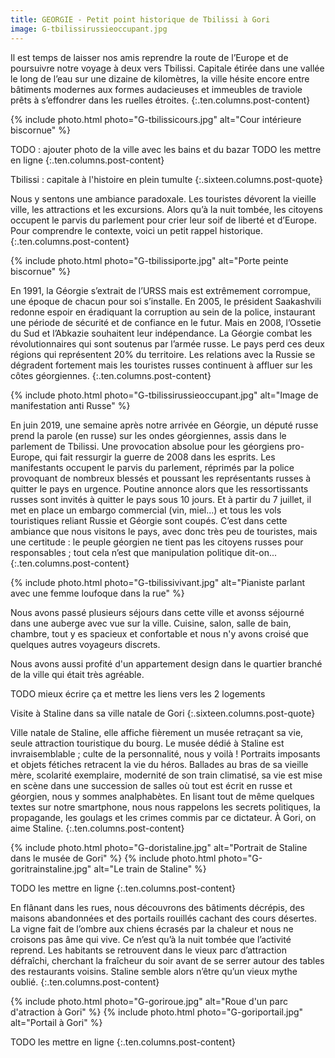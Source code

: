 ```yaml
---
title: GEORGIE - Petit point historique de Tbilissi à Gori
image: G-tbilissirussieoccupant.jpg
---
```


Il est temps de laisser nos amis reprendre la route de l’Europe et de poursuivre notre voyage à deux vers Tbilissi. Capitale étirée dans une vallée le long de l’eau sur une dizaine de kilomètres, la ville hésite encore entre bâtiments modernes aux formes audacieuses et immeubles de traviole prêts à s’effondrer dans les ruelles étroites. 
{:.ten.columns.post-content}
<!--fin extrait-->

{% include photo.html photo="G-tbilissicours.jpg" alt="Cour intérieure biscornue" %}

TODO : ajouter photo de la ville avec les bains et du bazar
TODO les mettre en ligne
{:.ten.columns.post-content}


Tbilissi : capitale à l'histoire en plein tumulte
{:.sixteen.columns.post-quote}

Nous y sentons une ambiance paradoxale. Les touristes dévorent la vieille ville, les attractions et les excursions. Alors qu’à la nuit tombée, les citoyens occupent le parvis du parlement pour crier leur soif de liberté et d’Europe. Pour comprendre le contexte, voici un petit rappel historique.
{:.ten.columns.post-content}

{% include photo.html photo="G-tbilissiporte.jpg" alt="Porte peinte biscornue" %}


En 1991, la Géorgie s’extrait de l’URSS mais est extrêmement corrompue, une époque de chacun pour soi s’installe. En 2005, le président Saakashvili redonne espoir en éradiquant la corruption au sein de la police, instaurant une période de sécurité et de confiance en le futur. Mais en 2008, l’Ossetie du Sud et l’Abkazie souhaitent leur indépendance. La Géorgie combat les révolutionnaires qui sont soutenus par l’armée russe. Le pays perd ces deux régions qui représentent 20% du territoire. Les relations avec la Russie se dégradent fortement mais les touristes russes continuent à affluer sur les côtes géorgiennes.
{:.ten.columns.post-content}

{% include photo.html photo="G-tbilissirussieoccupant.jpg" alt="Image de manifestation anti Russe" %}

En juin 2019, une semaine après notre arrivée en Géorgie, un député russe prend la parole (en russe) sur les ondes géorgiennes, assis dans le parlement de Tbilissi. Une provocation absolue pour les géorgiens pro-Europe, qui fait ressurgir la guerre de 2008 dans les esprits. Les manifestants occupent le parvis du parlement, réprimés par la police provoquant de nombreux blessés et poussant les représentants russes à quitter le pays en urgence.
Poutine annonce alors que les ressortissants russes sont invités à quitter le pays sous 10 jours. Et à partir du 7 juillet, il met en place un embargo commercial (vin, miel...) et tous les vols touristiques reliant Russie et Géorgie sont coupés. C’est dans cette ambiance que nous visitons le pays, avec donc très peu de touristes, mais une certitude : le peuple géorgien ne tient pas les citoyens russes pour responsables ; tout cela n’est que manipulation politique dit-on...
{:.ten.columns.post-content}

{% include photo.html photo="G-tbilissivivant.jpg" alt="Pianiste parlant avec une femme loufoque dans la rue" %}

Nous avons passé plusieurs séjours dans cette ville et avonss séjourné dans une auberge avec vue sur la ville. Cuisine, salon, salle de bain, chambre, tout y es spacieux et confortable et nous n'y avons croisé que quelques autres voyageurs discrets. 

Nous avons aussi profité d'un appartement design dans le quartier branché de la ville qui était très agréable. 

TODO mieux écrire ça et mettre les liens vers les 2 logements

Visite à Staline dans sa ville natale de Gori
{:.sixteen.columns.post-quote}

Ville natale de Staline, elle affiche fièrement un musée retraçant sa vie, seule attraction touristique du bourg. 
Le musée dédié à Staline est invraisemblable ; culte de la personnalité, nous y voilà ! Portraits imposants et objets fétiches retracent la vie du héros. Ballades au bras de sa vieille mère, scolarité exemplaire, modernité de son train climatisé, sa vie est mise en scène dans une succession de salles où tout est écrit en russe et géorgien, nous y sommes analphabètes. En lisant tout de même quelques textes sur notre smartphone, nous nous rappelons les secrets politiques, la propagande, les goulags et les crimes commis par ce dictateur. À Gori, on aime Staline.
{:.ten.columns.post-content}

{% include photo.html photo="G-doristaline.jpg" alt="Portrait de Staline dans le musée de Gori" %}
{% include photo.html photo="G-goritrainstaline.jpg" alt="Le train de Staline" %}

TODO les mettre en ligne
{:.ten.columns.post-content}

En flânant dans les rues, nous découvrons des bâtiments décrépis, des maisons abandonnées et des portails rouillés cachant des cours désertes. La vigne fait de l’ombre aux chiens écrasés par la chaleur et nous ne croisons pas âme qui vive. Ce n’est qu’à la nuit tombée que l’activité reprend. Les habitants se retrouvent dans le vieux parc d’attraction défraîchi, cherchant la fraîcheur du soir avant de se serrer autour des tables des restaurants voisins. Staline semble alors n’être qu’un vieux mythe oublié.
{:.ten.columns.post-content}

{% include photo.html photo="G-goriroue.jpg" alt="Roue d'un parc d'atraction à Gori" %}
{% include photo.html photo="G-goriportail.jpg" alt="Portail à Gori" %}

TODO les mettre en ligne
{:.ten.columns.post-content}
